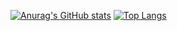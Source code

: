 [![Anurag's GitHub stats](https://github-readme-stats.vercel.app/api?username=Yoga3911&theme=cobalt&show_icons=true)](https://github.com/anuraghazra/github-readme-stats)
[![Top Langs](https://github-readme-stats.vercel.app/api/top-langs/?username=Yoga3911&exclude_repo=excalibur&theme=cobalt)](https://github.com/anuraghazra/github-readme-stats)
